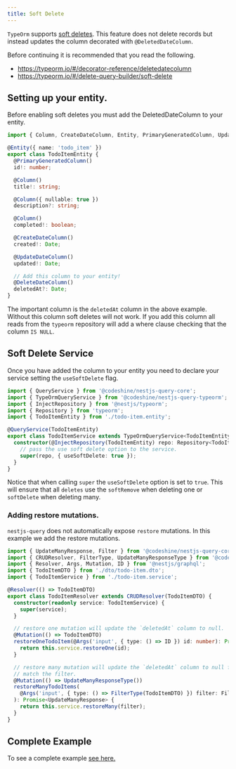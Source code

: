 ```yaml
---
title: Soft Delete
---
```


`TypeOrm` supports [soft deletes](https://typeorm.io/#/delete-query-builder/soft-delete). This feature does not delete records but instead updates the column decorated with `@DeletedDateColumn`.

Before continuing it is recommended that you read the following.

- https://typeorm.io/#/decorator-reference/deletedatecolumn
- https://typeorm.io/#/delete-query-builder/soft-delete

## Setting up your entity.

Before enabling soft deletes you must add the DeletedDateColumn to your entity.

```ts title="todo-item.entity.ts"
import { Column, CreateDateColumn, Entity, PrimaryGeneratedColumn, UpdateDateColumn, DeleteDateColumn } from 'typeorm';

@Entity({ name: 'todo_item' })
export class TodoItemEntity {
  @PrimaryGeneratedColumn()
  id!: number;

  @Column()
  title!: string;

  @Column({ nullable: true })
  description?: string;

  @Column()
  completed!: boolean;

  @CreateDateColumn()
  created!: Date;

  @UpdateDateColumn()
  updated!: Date;

  // Add this column to your entity!
  @DeleteDateColumn()
  deletedAt?: Date;
}
```

The important column is the `deletedAt` column in the above example. Without this column soft deletes will not work. If you add this column all reads from the `typeorm` repository will add a where clause checking that the column `IS NULL`.

## Soft Delete Service

Once you have added the column to your entity you need to declare your service setting the `useSoftDelete` flag.

```ts title="todo-item.service.ts"
import { QueryService } from '@codeshine/nestjs-query-core';
import { TypeOrmQueryService } from '@codeshine/nestjs-query-typeorm';
import { InjectRepository } from '@nestjs/typeorm';
import { Repository } from 'typeorm';
import { TodoItemEntity } from './todo-item.entity';

@QueryService(TodoItemEntity)
export class TodoItemService extends TypeOrmQueryService<TodoItemEntity> {
  constructor(@InjectRepository(TodoItemEntity) repo: Repository<TodoItemEntity>) {
    // pass the use soft delete option to the service.
    super(repo, { useSoftDelete: true });
  }
}
```

Notice that when calling `super` the `useSoftDelete` option is set to `true`. This will ensure that all `deletes` use the `softRemove` when deleting one or `softDelete` when deleting many.

### Adding restore mutations.

`nestjs-query` does not automatically expose `restore` mutations. In this example we add the restore mutations.

```ts title="todo-item.resolver.ts"
import { UpdateManyResponse, Filter } from '@codeshine/nestjs-query-core';
import { CRUDResolver, FilterType, UpdateManyResponseType } from '@codeshine/nestjs-query-graphql';
import { Resolver, Args, Mutation, ID } from '@nestjs/graphql';
import { TodoItemDTO } from './dto/todo-item.dto';
import { TodoItemService } from './todo-item.service';

@Resolver(() => TodoItemDTO)
export class TodoItemResolver extends CRUDResolver(TodoItemDTO) {
  constructor(readonly service: TodoItemService) {
    super(service);
  }

  // restore one mutation will update the `deletedAt` column to null.
  @Mutation(() => TodoItemDTO)
  restoreOneTodoItem(@Args('input', { type: () => ID }) id: number): Promise<TodoItemDTO> {
    return this.service.restoreOne(id);
  }

  // restore many mutation will update the `deletedAt` column to null for all todo items that
  // match the filter.
  @Mutation(() => UpdateManyResponseType())
  restoreManyTodoItems(
    @Args('input', { type: () => FilterType(TodoItemDTO) }) filter: Filter<TodoItemDTO>,
  ): Promise<UpdateManyResponse> {
    return this.service.restoreMany(filter);
  }
}
```

## Complete Example

To see a complete example [see here.](https://github.com/doug-martin/nestjs-query/tree/master/examples/typeorm-soft-delete)
